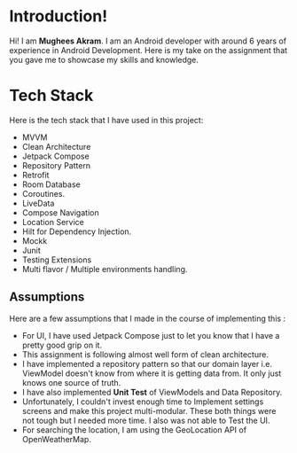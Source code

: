 # Introduction!

Hi! I am **Mughees Akram**. I am an Android developer with around 6 years of
experience in Android Development. Here is my take on the assignment that you gave me to showcase my
skills and knowledge.

# Tech Stack

Here is the tech stack that I have used in this project:

- MVVM
- Clean Architecture
- Jetpack Compose
- Repository Pattern
- Retrofit
- Room Database
- Coroutines.
- LiveData
- Compose Navigation
- Location Service
- Hilt for Dependency Injection.
- Mockk
- Junit
- Testing Extensions
- Multi flavor / Multiple environments handling.

## Assumptions

Here are a few assumptions that I made in the course of implementing this :

- For UI, I have used Jetpack Compose just to let you know that I have a pretty good grip on it.
- This assignment is following almost well form of clean architecture.
- I have implemented a repository pattern so that our domain layer i.e. ViewModel doesn't know from where it is getting data from. It only just knows one source of truth.
- I have also implemented **Unit Test** of ViewModels and Data Repository.
- Unfortunately, I couldn't invest enough time to Implement settings screens and make this project multi-modular. These both things were not tough but I needed more time. I also was not able to Test the UI.
- For searching the location, I am using the GeoLocation API of OpenWeatherMap.
